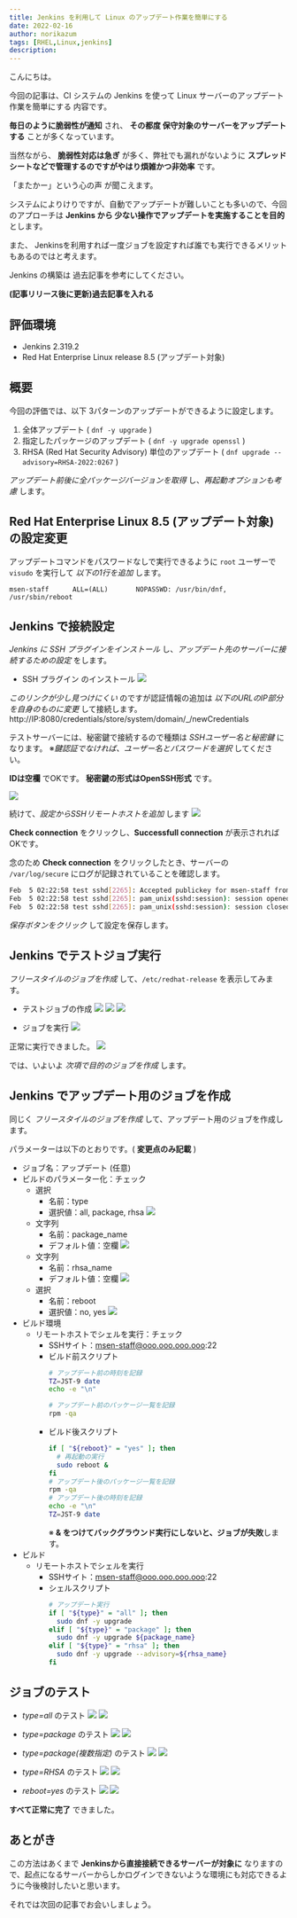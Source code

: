 ```yaml
---
title: Jenkins を利用して Linux のアップデート作業を簡単にする
date: 2022-02-16
author: norikazum
tags: [RHEL,Linux,jenkins]
description: 
---
```


こんにちは。

今回の記事は、CI システムの Jenkins を使って Linux サーバーのアップデート作業を簡単にする 内容です。

**毎日のように脆弱性が通知** され、 **その都度 保守対象のサーバーをアップデートする** ことが多くなっています。

当然ながら、 **脆弱性対応は急ぎ** が多く、弊社でも漏れがないように **スプレッドシートなどで管理するのですがやはり煩雑かつ非効率** です。

「またかー」という心の声 が聞こえます。

システムによりけりですが、自動でアップデートが難しいことも多いので、今回のアプローチは **Jenkins から 少ない操作でアップデートを実施することを目的** とします。

また、 Jenkinsを利用すれば一度ジョブを設定すれば誰でも実行できるメリットもあるのではと考えます。

Jenkins の構築は 過去記事を参考にしてください。

**(記事リリース後に更新)過去記事を入れる**

## 評価環境
- Jenkins 2.319.2
- Red Hat Enterprise Linux release 8.5 (アップデート対象)

## 概要
今回の評価では、以下 3パターンのアップデートができるように設定します。
1. 全体アップデート ( `dnf -y upgrade` )
1. 指定したパッケージのアップデート ( `dnf -y upgrade openssl` )
1. RHSA (Red Hat Security Advisory) 単位のアップデート ( `dnf upgrade --advisory=RHSA-2022:0267` )

*アップデート前後に全パッケージバージョンを取得* し、*再起動オプションも考慮* します。

## Red Hat Enterprise Linux 8.5 (アップデート対象) の設定変更
アップデートコマンドをパスワードなしで実行できるように `root` ユーザーで `visudo` を実行して *以下の1行を追加* します。

`msen-staff      ALL=(ALL)       NOPASSWD: /usr/bin/dnf, /usr/sbin/reboot`

## Jenkins で接続設定
*Jenkins に SSH プラグインをインストール* し、*アップデート先のサーバーに接続するための設定* をします。

- SSH プラグイン のインストール
    ![](images/2022-02-05_15h55_51.jpg)

*このリンクが少し見つけにくい* のですが認証情報の追加は *以下のURLのIP部分を自身のものに変更* して接続します。
http://IP:8080/credentials/store/system/domain/_/newCredentials

テストサーバーには、秘密鍵で接続するので種類は *SSHユーザー名と秘密鍵* になります。
※*鍵認証でなければ、ユーザー名とパスワードを選択* してください。

**IDは空欄** でOKです。
**秘密鍵の形式はOpenSSH形式** です。

![](images/2022-02-05_16h04_30.jpg)

続けて、*設定からSSHリモートホストを追加* します
![](images/2022-02-05_16h14_10.jpg)

**Check connection** をクリックし、**Successfull connection** が表示されればOKです。

念のため **Check connection** をクリックしたとき、サーバーの `/var/log/secure` にログが記録されていることを確認します。

```bash
Feb  5 02:22:58 test sshd[2265]: Accepted publickey for msen-staff from 192.168.10.254 port 43144 ssh2: RSA SHA256:d9cJIMZRXt5xUnnVyX1vZDLIN+hlyOId5411VB8Z3ss
Feb  5 02:22:58 test sshd[2265]: pam_unix(sshd:session): session opened for user msen-staff by (uid=0)
Feb  5 02:22:58 test sshd[2265]: pam_unix(sshd:session): session closed for user msen-staff
```

*保存ボタンをクリック* して設定を保存します。

## Jenkins でテストジョブ実行

*フリースタイルのジョブを作成* して、`/etc/redhat-release` を表示してみます。
- テストジョブの作成
    ![](images/2022-02-05_16h25_16.jpg)
    ![](images/2022-02-05_16h27_38.jpg)
    ![](images/2022-02-05_16h28_56.jpg)

- ジョブを実行
    ![](images/2022-02-05_16h29_25.jpg)

正常に実行できました。
![](images/2022-02-05_16h30_44.jpg)


では、いよいよ *次項で目的のジョブを作成* します。

## Jenkins でアップデート用のジョブを作成

同じく *フリースタイルのジョブを作成* して、アップデート用のジョブを作成します。

パラメーターは以下のとおりです。( **変更点のみ記載** )

- ジョブ名：アップデート (任意)
- ビルドのパラメーター化：チェック
    - 選択
        - 名前：type
        - 選択値：all, package, rhsa
        ![](images/2022-02-05_21h33_38.jpg)
    - 文字列
        - 名前：package_name
        - デフォルト値：空欄
        ![](images/2022-02-05_21h58_04.jpg)
    - 文字列
        - 名前：rhsa_name
        - デフォルト値：空欄
        ![](images/2022-02-05_21h34_35.jpg)
    - 選択
        - 名前：reboot
        - 選択値：no, yes
        ![](images/2022-02-05_21h34_56.jpg)
- ビルド環境
    - リモートホストでシェルを実行：チェック
        - SSHサイト：msen-staff@ooo.ooo.ooo.ooo:22
        - ビルド前スクリプト
            ```bash
            # アップデート前の時刻を記録
            TZ=JST-9 date
            echo -e "\n"

            # アップデート前のパッケージ一覧を記録
            rpm -qa
            ```
        - ビルド後スクリプト
            ```bash
            if [ "${reboot}" = "yes" ]; then
              # 再起動の実行
              sudo reboot &
            fi
            # アップデート後のパッケージ一覧を記録
            rpm -qa
            # アップデート後の時刻を記録
            echo -e "\n"
            TZ=JST-9 date
            ```
            ※ **& をつけてバックグラウンド実行にしないと、ジョブが失敗**します。
- ビルド
    - リモートホストでシェルを実行
        - SSHサイト：msen-staff@ooo.ooo.ooo.ooo:22
        - シェルスクリプト
            ```bash
            # アップデート実行
            if [ "${type}" = "all" ]; then
              sudo dnf -y upgrade
            elif [ "${type}" = "package" ]; then
              sudo dnf -y upgrade ${package_name}
            elif [ "${type}" = "rhsa" ]; then
              sudo dnf -y upgrade --advisory=${rhsa_name}
            fi
            ```
    
## ジョブのテスト
- *type=all* のテスト
    ![](images/2022-02-05_21h59_27.jpg)
    ![](images/2022-02-05_17h43_20.jpg)

- *type=package* のテスト
    ![](images/2022-02-05_22h01_27.jpg)
    ![](images/2022-02-05_18h02_38.jpg)

- *type=package(複数指定)* のテスト
    ![](images/2022-02-05_22h03_14.jpg)
    ![](images/2022-02-05_21h56_36.jpg)

- *type=RHSA* のテスト
    ![](images/2022-02-05_22h02_19.jpg)
    ![](images/2022-02-05_21h30_46.jpg)

- *reboot=yes* のテスト
    ![](images/2022-02-05_21h36_12.jpg)
    ![](images/2022-02-05_22h31_26.jpg)

**すべて正常に完了** できました。

## あとがき
この方法はあくまで **Jenkinsから直接接続できるサーバーが対象に** なりますので、起点になるサーバーからしかログインできないような環境にも対応できるように今後検討したいと思います。

それでは次回の記事でお会いしましょう。
